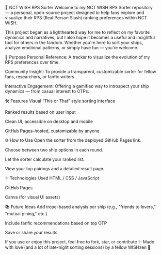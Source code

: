 💫 NCT WISH RPS Sorter
Welcome to my NCT WISH RPS Sorter repository — a personal, open-source project designed to help fans explore and visualize their RPS (Real Person Slash) ranking preferences within NCT WISH.

This project began as a lighthearted way for me to reflect on my favorite dynamics and narratives, but I also hope it becomes a useful and insightful tool for others in the fandom. Whether you're here to sort your ships, analyze emotional patterns, or simply have fun — you're welcome.

🧠 Purpose
Personal Reference: A tracker to visualize the evolution of my RPS preferences over time.

Community Insight: To provide a transparent, customizable sorter for fellow fans, researchers, or fanfic writers.

Interactive Engagement: Offering a gamified way to introspect your ship dynamics — from casual interest to OTPs.

🛠️ Features
Visual “This or That” style sorting interface

Ranked results based on user input

Clean UI, accessible on desktop and mobile

GitHub Pages–hosted, customizable by anyone

🌐 How to Use
Open the sorter from the deployed GitHub Pages link.

Choose between two ship options in each round.

Let the sorter calculate your ranked list.

View your top pairings and a detailed result page.

✨ Technologies Used
HTML / CSS / JavaScript

GitHub Pages

Canva (for visual UI assets)

📚 Future Ideas
Add trope-based analysis per ship (e.g., "friends to lovers," "mutual pining," etc.)

Include fanfic recommendations based on top OTP

Save or share your results

If you use or enjoy this project, feel free to fork, star, or contribute ✨
Made with love (and a lot of late-night sorting sessions) by a fellow WISHzen 💛
